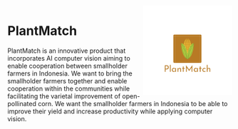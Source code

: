 <img src="promotionals/logo_transpant_background.jpg" align="right" width="200px" height="200px" />

# PlantMatch
PlantMatch is an innovative product that incorporates AI computer vision aiming to enable cooperation between smallholder farmers in Indonesia. We want to bring the smallholder farmers together and enable cooperation within the communities while facilitating the varietal improvement of open-pollinated corn. We want the smallholder farmers in Indonesia to be able to improve their yield and increase productivity while applying computer vision.
